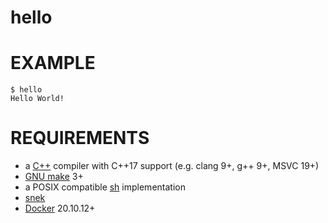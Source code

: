 # hello

# EXAMPLE

```console
$ hello
Hello World!
```

# REQUIREMENTS

* a [C++](https://www.cplusplus.com/) compiler with C++17 support (e.g. clang 9+, g++ 9+, MSVC 19+)
* [GNU make](https://www.gnu.org/software/make/) 3+
* a POSIX compatible [sh](https://pubs.opengroup.org/onlinepubs/9699919799/utilities/sh.html) implementation
* [snek](https://github.com/mcandre/snek)
* [Docker](https://www.docker.com/) 20.10.12+
